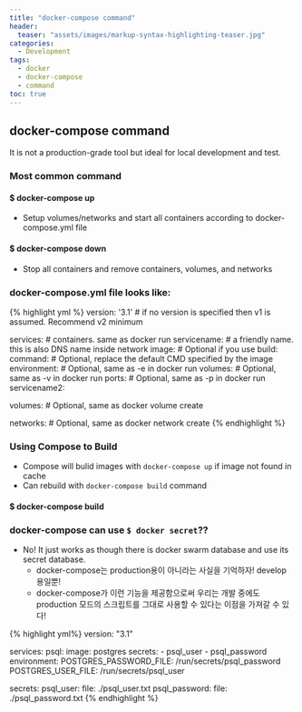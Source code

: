 ```yaml
---
title: "docker-compose command"
header:
  teaser: "assets/images/markup-syntax-highlighting-teaser.jpg"
categories:
  - Development
tags:
  - docker
  - docker-compose
  - command
toc: true
---
```


## docker-compose command

It is not a production-grade tool but ideal for local development and test.

### Most common command

#### $ docker-compose up

* Setup volumes/networks and start all containers according to docker-compose.yml file

#### $ docker-compose down

* Stop all containers and remove containers, volumes, and networks

### docker-compose.yml file looks like:

{% highlight yml %}
version: '3.1'  # if no version is specified then v1 is assumed. Recommend v2 minimum

services:  # containers. same as docker run
  servicename: # a friendly name. this is also DNS name inside network
    image: # Optional if you use build:
    command: # Optional, replace the default CMD specified by the image
    environment: # Optional, same as -e in docker run
    volumes: # Optional, same as -v in docker run
    ports: # Optional, same as -p in docker run
  servicename2:

volumes: # Optional, same as docker volume create

networks: # Optional, same as docker network create
{% endhighlight  %}

### Using Compose to Build

* Compose will bulid images with `docker-compose up` if image not found in cache
* Can rebuild with `docker-compose build` command

#### $ docker-compose build

### docker-compose can use `$ docker secret`??

* No! It just works as though there is docker swarm database and use its secret database.
  * docker-compose는 production용이 아니라는 사실을 기억하자! develop 용일뿐!
  * docker-compose가 이런 기능을 제공함으로써 우리는 개발 중에도 production 모드의 스크립트를 그대로 사용할 수 있다는 이점을 가져갈 수 있다!

{% highlight yml%}
version: "3.1"

services:
  psql:
    image: postgres
    secrets:
      - psql_user
      - psql_password
    environment:
      POSTGRES_PASSWORD_FILE: /run/secrets/psql_password
      POSTGRES_USER_FILE: /run/secrets/psql_user

secrets:
  psql_user:
    file: ./psql_user.txt
  psql_password:
    file: ./psql_password.txt
{% endhighlight %}

